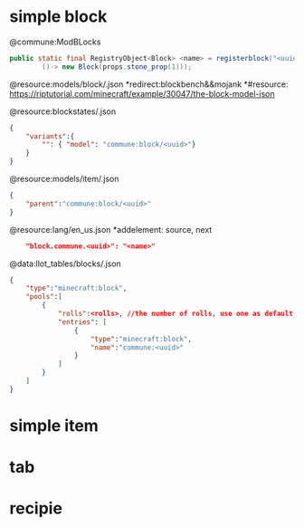 # simple block

@commune:ModBLocks 
```java
public static final RegistryObject<Block> <name> = registerblock("<uuid>", 
        ()-> new Block(props.stone_prop(1)));
```

@resource:models/block/<uuid>.json
*redirect:blockbench&&mojank
*#resource: https://riptutorial.com/minecraft/example/30047/the-block-model-json

@resource:blockstates/<uuid>.json
```json
{
    "variants":{
        "": { "model": "commune:block/<uuid>"}
    }
}
```

@resource:models/item/<uuid>.json
```json
{
    "parent":"commune:block/<uuid>"
}
```

@resource:lang/en_us.json
*addelement: source, next
```json
    "block.commune.<uuid>": "<name>"
```

@data:llot_tables/blocks/<uuid>.json
```json
{
    "type":"minecraft:block",
    "pools":[
        {
            "rolls":<rolls>, //the number of rolls, use one as default
            "entries": [
                {
                    "type":"minecraft:block",
                    "name":"commune:<uuid>"
                }
            ]
        }
    ]
}
```

# simple item

# tab

# recipie